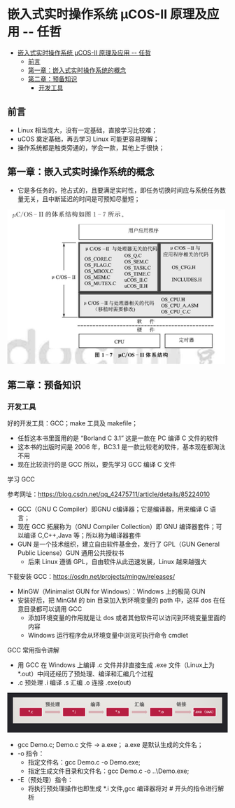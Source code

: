 # 嵌入式实时操作系统 μCOS-II 原理及应用 -- 任哲

- [嵌入式实时操作系统 μCOS-II 原理及应用 -- 任哲](#嵌入式实时操作系统-μcos-ii-原理及应用----任哲)
  - [前言](#前言)
  - [第一章：嵌入式实时操作系统的概念](#第一章嵌入式实时操作系统的概念)
  - [第二章：预备知识](#第二章预备知识)
    - [开发工具](#开发工具)

## 前言

- Linux 相当庞大，没有一定基础，直接学习比较难；
- uCOS 奠定基础，再去学习 Linux 可能更容易理解；
- 操作系统都是触类旁通的，学会一款，其他上手很快；

## 第一章：嵌入式实时操作系统的概念

- 它是多任务的，抢占式的，且要满足实时性，即任务切换时间应与系统任务数量无关，且中断延迟的时间是可预知尽量短；

![img](./img/2022-11-20_1_ucos_form.jpg)

## 第二章：预备知识

### 开发工具

好的开发工具：GCC；make 工具及 makefile；

- 任哲这本书里面用的是 “Borland C 3.1” 这是一款在 PC 编译 C 文件的软件
- 这本书的出版时间是 2006 年，BC3.1 是一款比较老的软件，基本现在都淘汰不用
- 现在比较流行的是 GCC 所以，要先学习 GCC 编译 C 文件

学习 GCC

参考网址：https://blog.csdn.net/qq_42475711/article/details/85224010

- GCC（GNU C Compiler）即GNU c编译器；它是编译器，用来编译 C 语言；
- 现在 GCC 拓展称为（GNU Compiler Collection）即 GNU 编译器套件；可以编译 C,C++,Java 等；所以称为编译器套件
- GUN 是一个技术组织，建立自由软件基金会，发行了 GPL（GUN General Public License）GUN 通用公共授权书
  - 后来 Linux 遵循 GPL，自由软件从此迅速发展，Linux 越来越强大

下载安装 GCC：https://osdn.net/projects/mingw/releases/

- MinGW（Minimalist GUN for Windows）：Windows 上的极简 GUN
- 安装好后，把 MinGM 的 bin 目录加入到环境变量的 path 中，这样 dos 在任意目录都可以调用 GCC
  - 添加环境变量的作用就是让 dos 或者其他软件可以访问到环境变量里面的内容
  - Windows 运行程序会从环境变量中浏览可执行命令 cmdlet

GCC 常用指令讲解

- 用 GCC 在 Windows 上编译 .c 文件并非直接生成 .exe 文件（Linux上为*.out）中间还经历了预处理、编译和汇编几个过程
- .c 预处理 .i 编译 .s 汇编 .o 连接 .exe(out)

![img](./img/2022-11-29_2_GCC_process.jpg)

- gcc Demo.c; Demo.c 文件 -> a.exe； a.exe 是默认生成的文件名；
- -o 指令：
  - 指定文件名：gcc Demo.c -o Demo.exe;
  - 指定生成文件目录和文件名：gcc Demo.c -o ..\Demo.exe;
- -E（预处理）指令：
  - 将执行预处理操作也即生成 *.i 文件,gcc 编译器将对 # 开头的指令进行解析

